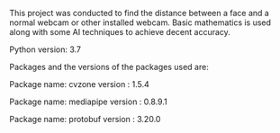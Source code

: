 This project was conducted to find the distance between a face and a normal webcam or other installed webcam.
Basic mathematics is used along with some AI techniques to achieve decent accuracy.

Python version: 3.7

Packages and the versions of the packages used are:

Package name: cvzone
version     : 1.5.4

Package name: mediapipe
version     : 0.8.9.1

Package name: protobuf
version     : 3.20.0

